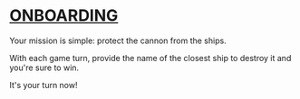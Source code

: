 [ONBOARDING](http://www.codingame.com/puzzles)
==============================================

Your mission is simple: protect the cannon from the ships.

With each game turn, provide the name of the closest ship to destroy it and you're sure to win.

It's your turn now!
